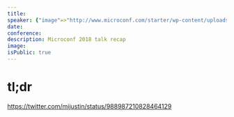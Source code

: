```yaml
---
title:
speaker: {"image"=>"http://www.microconf.com/starter/wp-content/uploads/sites/5/2018/02/Allis-face-squared-262x272.jpg", "name"=>"Alli Blum", "title"=>"SaaS Onboarding Optimization Consultant", "bioUrl"=>"http://www.microconf.com/starter/speakers/alli-blum/", "twitter"=>"AlliBlum", "website"=>""}
date:
conference:
description: Microconf 2018 talk recap
image:
isPublic: true
---
```


# tl;dr

https://twitter.com/mijustin/status/988987210828464129
